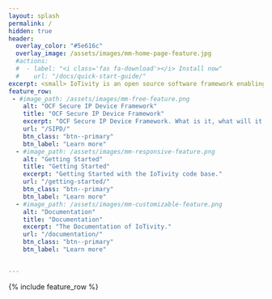 ```yaml
---
layout: splash
permalink: /
hidden: true
header:
  overlay_color: "#5e616c"
  overlay_image: /assets/images/mm-home-page-feature.jpg
  #actions:
  #  - label: "<i class='fas fa-download'></i> Install now"
  #    url: "/docs/quick-start-guide/"
excerpt: <small> IoTivity is an open source software framework enabling seamless device-to-device connectivity to address the emerging needs of the Internet of Things<br/>
feature_row:
 - #image_path: /assets/images/mm-free-feature.png
    alt: "OCF Secure IP Device Framework"
    title: "OCF Secure IP Device Framework"
    excerpt: "OCF Secure IP Device Framework. What is it, what will it do for you"
    url: "/SIPD/"
    btn_class: "btn--primary"
    btn_label: "Learn more"      
  - #image_path: /assets/images/mm-responsive-feature.png
    alt: "Getting Started"
    title: "Getting Started"
    excerpt: "Getting Started with the IoTivity code base."
    url: "/getting-started/"
    btn_class: "btn--primary"
    btn_label: "Learn more"
  - #image_path: /assets/images/mm-customizable-feature.png
    alt: "Documentation"
    title: "Documentation"
    excerpt: "The Documentation of IoTivity."
    url: "/documentation/"
    btn_class: "btn--primary"
    btn_label: "Learn more"


---
```


{% include feature_row %}
